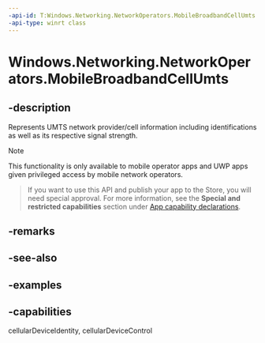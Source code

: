 ```yaml
---
-api-id: T:Windows.Networking.NetworkOperators.MobileBroadbandCellUmts
-api-type: winrt class
---
```


<!-- Class syntax.
public class MobileBroadbandCellUmts 
-->

# Windows.Networking.NetworkOperators.MobileBroadbandCellUmts

## -description
Represents UMTS network provider/cell information including identifications as well as its respective signal strength.

> [!NOTE]
> This functionality is only available to mobile operator apps and UWP apps given privileged access by mobile network operators.

> If you want to use this API and publish your app to the Store, you will need special approval. For more information, see the **Special and restricted capabilities** section under [App capability declarations](https://docs.microsoft.com/windows/uwp/packaging/app-capability-declarations). 

## -remarks

## -see-also

## -examples


## -capabilities
cellularDeviceIdentity, cellularDeviceControl
